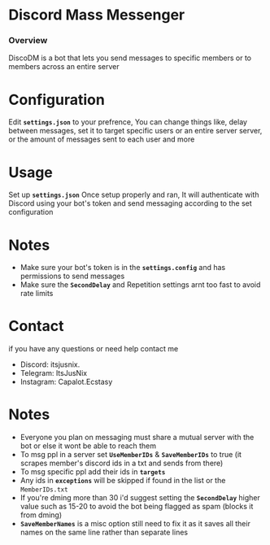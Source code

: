 # Discord Mass Messenger

### Overview

DiscoDM is a bot that lets you send messages to specific members or to members across an entire server

# Configuration

Edit **`settings.json`** to your prefrence, You can change things like, delay between messages, set it to target specific users or an entire server server, or the amount of messages sent to each user and more

# Usage

Set up **`settings.json`**
Once setup properly and ran, It will authenticate with Discord using your bot's token and send messaging according to the set configuration

# Notes

- Make sure your bot's token is in the **`settings.config`** and has permissions to send messages
- Make sure the **`SecondDelay`** and Repetition settings arnt too fast to avoid rate limits

# Contact

if you have any questions or need help contact me
- Discord: itsjusnix.
- Telegram: ItsJusNix
- Instagram: Capalot.Ecstasy

# Notes

- Everyone you plan on messaging must share a mutual server with the bot or else it wont be able to reach them
- To msg ppl in a server set **`UseMemberIDs`** & **`SaveMemberIDs`** to true (it scrapes member's discord ids in a txt and sends from there)
- To msg specific ppl add their ids in **`targets`**
- Any ids in **`exceptions`** will be skipped if found in the list or the `MemberIDs.txt`
- If you're dming more than 30 i'd suggest setting the **`SecondDelay`** higher value such as 15-20 to avoid the bot being flagged as spam (blocks it from dming)
- **`SaveMemberNames`** is a misc option still need to fix it as it saves all their names on the same line rather than separate lines

